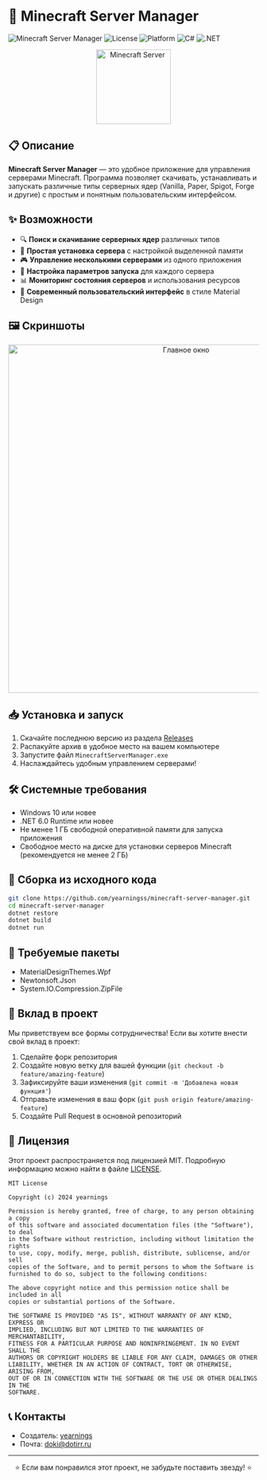 # 🌟 Minecraft Server Manager

![Minecraft Server Manager](https://img.shields.io/badge/Minecraft%20Server%20Manager-v1.0-brightgreen)
![License](https://img.shields.io/badge/license-MIT-blue)
![Platform](https://img.shields.io/badge/platform-Windows-blueviolet)
![C#](https://img.shields.io/badge/C%23-8.0-purple)
![.NET](https://img.shields.io/badge/.NET-6.0-blue)

<p align="center">
  <img src="https://raw.githubusercontent.com/wiki/mojang/minecraft-server/images/server-icon.png" alt="Minecraft Server" width="150" />
</p>

## 📋 Описание

**Minecraft Server Manager** — это удобное приложение для управления серверами Minecraft. Программа позволяет скачивать, устанавливать и запускать различные типы серверных ядер (Vanilla, Paper, Spigot, Forge и другие) с простым и понятным пользовательским интерфейсом.

## ✨ Возможности

- 🔍 **Поиск и скачивание серверных ядер** различных типов
- 🚀 **Простая установка сервера** с настройкой выделенной памяти
- 🎮 **Управление несколькими серверами** из одного приложения
- 🔧 **Настройка параметров запуска** для каждого сервера
- 📊 **Мониторинг состояния серверов** и использования ресурсов
- 🎨 **Современный пользовательский интерфейс** в стиле Material Design

## 🖼️ Скриншоты

<p align="center">
  <img src="https://raw.githubusercontent.com/wiki/example/minecraft-server-manager/screenshots/main-window.png" alt="Главное окно" width="700" />
</p>

## 📥 Установка и запуск

1. Скачайте последнюю версию из раздела [Releases](https://github.com/yearnings/minecraft-server-manager/releases)
2. Распакуйте архив в удобное место на вашем компьютере
3. Запустите файл `MinecraftServerManager.exe`
4. Наслаждайтесь удобным управлением серверами!

## 🛠️ Системные требования

- Windows 10 или новее
- .NET 6.0 Runtime или новее
- Не менее 1 ГБ свободной оперативной памяти для запуска приложения
- Свободное место на диске для установки серверов Minecraft (рекомендуется не менее 2 ГБ)

## 🔧 Сборка из исходного кода

```bash
git clone https://github.com/yearningss/minecraft-server-manager.git
cd minecraft-server-manager
dotnet restore
dotnet build
dotnet run
```

## 🔄 Требуемые пакеты

- MaterialDesignThemes.Wpf
- Newtonsoft.Json
- System.IO.Compression.ZipFile

## 🤝 Вклад в проект

Мы приветствуем все формы сотрудничества! Если вы хотите внести свой вклад в проект:

1. Сделайте форк репозитория
2. Создайте новую ветку для вашей функции (`git checkout -b feature/amazing-feature`)
3. Зафиксируйте ваши изменения (`git commit -m 'Добавлена новая функция'`)
4. Отправьте изменения в ваш форк (`git push origin feature/amazing-feature`)
5. Создайте Pull Request в основной репозиторий

## 📝 Лицензия

Этот проект распространяется под лицензией MIT. Подробную информацию можно найти в файле [LICENSE](LICENSE).

```
MIT License

Copyright (c) 2024 yearnings

Permission is hereby granted, free of charge, to any person obtaining a copy
of this software and associated documentation files (the "Software"), to deal
in the Software without restriction, including without limitation the rights
to use, copy, modify, merge, publish, distribute, sublicense, and/or sell
copies of the Software, and to permit persons to whom the Software is
furnished to do so, subject to the following conditions:

The above copyright notice and this permission notice shall be included in all
copies or substantial portions of the Software.

THE SOFTWARE IS PROVIDED "AS IS", WITHOUT WARRANTY OF ANY KIND, EXPRESS OR
IMPLIED, INCLUDING BUT NOT LIMITED TO THE WARRANTIES OF MERCHANTABILITY,
FITNESS FOR A PARTICULAR PURPOSE AND NONINFRINGEMENT. IN NO EVENT SHALL THE
AUTHORS OR COPYRIGHT HOLDERS BE LIABLE FOR ANY CLAIM, DAMAGES OR OTHER
LIABILITY, WHETHER IN AN ACTION OF CONTRACT, TORT OR OTHERWISE, ARISING FROM,
OUT OF OR IN CONNECTION WITH THE SOFTWARE OR THE USE OR OTHER DEALINGS IN THE
SOFTWARE.
```

## 📞 Контакты

- Создатель: [yearnings](https://github.com/yearningss)
- Почта: doki@dotirr.ru

---

<p align="center">
  ⭐ Если вам понравился этот проект, не забудьте поставить звезду! ⭐
</p> 
